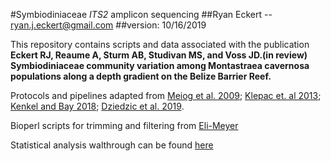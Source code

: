 #Symbiodiniaceae *ITS2* amplicon sequencing
##Ryan Eckert -- ryan.j.eckert@gmail.com
##version: 10/16/2019  


This repository contains scripts and data associated with the publication **Eckert RJ, Reaume A, Sturm AB, Studivan MS, and Voss JD.(in review) Symbiodiniaceae community variation among Montastraea cavernosa populations along a depth gradient on the Belize Barrier Reef.**

Protocols and pipelines adapted from [Meiog et al. 2009](https://doi.org/10.1111/j.1755-0998.2008.02222.x); [Klepac et. al 2013](https://doi.org/10.3354/meps11369); [Kenkel and Bay 2018](https://doi.org/10.7717/peerj.6047); [Dziedzic et al. 2019](https://doi.org/https://doi.org/10.1111/mec.15081).  

Bioperl scripts for trimming and filtering from [Eli-Meyer ](https://github.com/Eli-Meyer/ASV_utilities)  

Statistical analysis walthrough can be found [here](https://ryaneckert.github.io/Symbiodiniaceae-ITS2/)